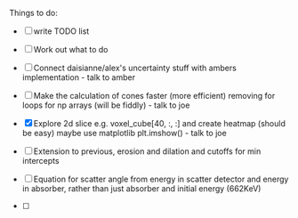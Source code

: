 Things to do:
- [ ] write TODO list
- [ ] Work out what to do 

- [ ] Connect daisianne/alex's uncertainty stuff with ambers implementation - talk to amber
- [ ] Make the calculation of cones faster (more efficient) removing for loops for np arrays (will be fiddly) - talk to joe
- [x] Explore 2d slice e.g. voxel_cube[40, :, :] and create heatmap (should be easy) maybe use matplotlib plt.imshow() - talk to joe
- [ ] Extension to previous, erosion and dilation and cutoffs for min intercepts
- [ ] Equation for scatter angle from energy in scatter detector and energy in absorber, rather than just absorber and initial energy (662KeV)
- [ ] 

